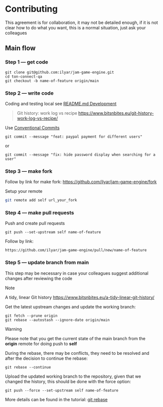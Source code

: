 # Contributing

This agreement is for collaboration, it may not be detailed enough, if it is not clear how to do what you want, this is a normal situation, just ask your colleagues

## Main flow

### Step 1 — get code

```shell
git clone git@github.com:ilyar/jam-game-engine.git
cd ton-connect-qa
git checkout -b name-of-feature origin/main
```

### Step 2 — write code

Coding and testing local see [README.md Development](https://github.com/elemgame/elemgame.app#development)

> Git history: work log vs recipe https://www.bitsnbites.eu/git-history-work-log-vs-recipe/

Use [Conventional Commits](https://www.conventionalcommits.org/)

```shell
git commit --message "feat: paypal payment for different users"
```

or

```shell
git commit --message "fix: hide password display when searching for a user"
```

### Step 3 — make fork

Follow by link for make fork:
https://github.com/ilyar/jam-game-engine/fork

Setup your remote

```bash
git remote add self url_your_fork
```

### Step 4 — make pull requests

Push and create pull requests

```shell
git push --set-upstream self name-of-feature
```

Follow by link:

```shell
https://github.com/ilyar/jam-game-engine/pull/new/name-of-feature
```

### Step 5 — update branch from main

This step may be necessary in case your colleagues suggest additional changes after reviewing the code

> [!NOTE]
> A tidy, linear Git history  https://www.bitsnbites.eu/a-tidy-linear-git-history/

Get the latest upstream changes and update the working branch:

```shell
git fetch --prune origin
git rebase --autostash --ignore-date origin/main
```
> [!WARNING]
> Please note that you get the current state of the main branch from the **origin** remote for doing push to **self**

During the rebase, there may be conflicts, they need to be resolved and after the decision to continue the rebase:

```shell
git rebase --continue
```

Upload the updated working branch to the repository, given that we changed the history, this should be done with the force option:

```shell
git push --force --set-upstream self name-of-feature
```

More details can be found in the tutorial: [git rebase](https://www.atlassian.com/git/tutorials/rewriting-history/git-rebase)
